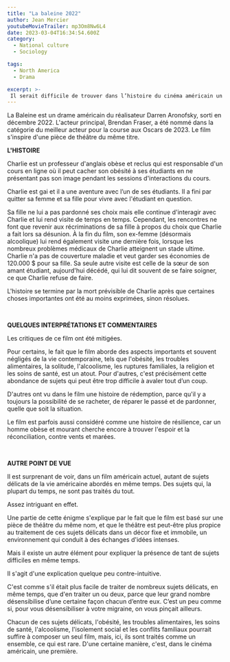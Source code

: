 ```yaml
---
title: "La baleine 2022"
author: Jean Mercier
youtubeMovieTrailer: mp3Om8Nw6L4
date: 2023-03-04T16:34:54.600Z
category:
  - National culture
  - Sociology

tags:
  - North America
  - Drama

excerpt: >-
 Il serait difficile de trouver dans l’histoire du cinéma américain un film qui traite aussi directement de tant de questions délicates de l’Amérique contemporaine tout à la fois, notamment l’obésité, la religion, l’homophobie, l’éclatement de la famille et le système de santé. Ce film est un phénomène rare.
---
```

La Baleine est un drame américain du réalisateur Darren Aronofsky, sorti en décembre 2022. L'acteur principal, Brendan Fraser, a été nommé dans la catégorie du meilleur acteur  pour la course aux Oscars de 2023. Le film s'inspire d'une pièce de théâtre du même titre.

**L'HISTOIRE**

Charlie est un professeur d'anglais obèse et reclus qui est responsable d'un cours en ligne où il peut cacher son obésité à ses étudiants en ne présentant pas son image pendant les sessions d'interactions du cours.

Charlie est gai et il a une aventure avec l’un de ses étudiants. Il a fini par quitter sa femme et sa fille pour vivre avec l'étudiant en question.

Sa fille ne lui a pas pardonné ses choix mais elle continue d'interagir avec Charlie et lui rend visite de temps en temps. Cependant, les rencontres ne font que revenir aux récriminations de sa fille à propos du choix que Charlie a fait lors sa désunion. À la fin du film, son ex-femme (désormais alcoolique) lui rend également visite une dernière fois, lorsque les nombreux problèmes médicaux de Charlie atteignent un stade ultime. Charlie n'a pas de couverture maladie et veut garder ses économies de 120.000 $ pour sa fille. Sa seule autre visite est celle de la sœur de son amant étudiant, aujourd'hui décédé, qui lui dit souvent de se faire soigner, ce que Charlie refuse de faire.

L'histoire se termine par la mort prévisible de Charlie après que certaines choses importantes ont été au moins exprimées, sinon résolues.

 

**QUELQUES INTERPRÉTATIONS ET COMMENTAIRES**

Les critiques de ce film ont été mitigées.

Pour certains, le fait que le film aborde des aspects importants et souvent négligés de la vie contemporaine, tels que l'obésité, les troubles alimentaires, la solitude, l'alcoolisme, les ruptures familiales, la religion et les soins de santé, est un atout. Pour d'autres, c'est précisément cette abondance de sujets qui peut être trop difficile à avaler tout d’un coup.

D'autres ont vu dans le film une histoire de rédemption, parce qu'il y a toujours la possibilité de se racheter, de réparer le passé et de pardonner, quelle que soit la situation.

Le film est parfois aussi considéré comme une histoire de résilience, car un homme obèse et mourant cherche encore à trouver l'espoir et la réconciliation, contre vents et marées.

 

**AUTRE POINT DE VUE**

Il est surprenant de voir, dans un film américain actuel, autant de sujets délicats de la vie américaine abordés en même temps. Des sujets qui, la plupart du temps, ne sont pas traités du tout.  

Assez intriguant en effet.

Une partie de cette énigme s'explique par le fait que le film est basé sur une pièce de théâtre du même nom, et que le théâtre est peut-être plus propice au traitement de ces sujets délicats dans un décor fixe et immobile, un environnement qui conduit à des échanges d'idées intenses.

Mais il existe un autre élément pour expliquer la présence de tant de sujets difficiles en même temps.

Il s'agit d'une explication quelque peu contre-intuitive.

C'est comme s'il était plus facile de traiter de nombreux sujets délicats, en même temps, que d'en traiter un ou deux, parce que leur grand nombre désensibilise d’une certaine façon chacun d’entre eux. C’est un peu comme si, pour vous désensibiliser à votre migraine, on vous pinçait ailleurs.

Chacun de ces sujets délicats, l'obésité, les troubles alimentaires, les soins de santé, l'alcoolisme, l'isolement social et les conflits familiaux pourrait suffire à composer un seul film, mais, ici, ils sont traités comme un ensemble, ce qui est rare. D'une certaine manière, c'est, dans le cinéma américain, une première.

 

 